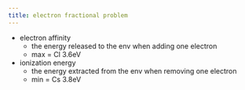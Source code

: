 ```yaml
---
title: electron fractional problem
---
```



- electron affinity
	- the energy released to the env when adding one electron
	- max = Cl 3.6eV
- ionization energy
	- the energy extracted from the env when removing one electron
	- min = Cs 3.8eV





